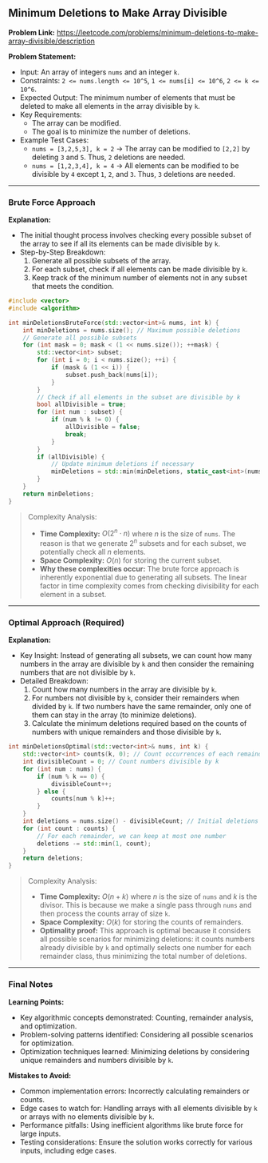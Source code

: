 ## Minimum Deletions to Make Array Divisible
**Problem Link:** https://leetcode.com/problems/minimum-deletions-to-make-array-divisible/description

**Problem Statement:**
- Input: An array of integers `nums` and an integer `k`.
- Constraints: `2 <= nums.length <= 10^5`, `1 <= nums[i] <= 10^6`, `2 <= k <= 10^6`.
- Expected Output: The minimum number of elements that must be deleted to make all elements in the array divisible by `k`.
- Key Requirements:
  - The array can be modified.
  - The goal is to minimize the number of deletions.
- Example Test Cases:
  - `nums = [3,2,5,3], k = 2` -> The array can be modified to `[2,2]` by deleting `3` and `5`. Thus, `2` deletions are needed.
  - `nums = [1,2,3,4], k = 4` -> All elements can be modified to be divisible by `4` except `1`, `2`, and `3`. Thus, `3` deletions are needed.

---

### Brute Force Approach
**Explanation:**
- The initial thought process involves checking every possible subset of the array to see if all its elements can be made divisible by `k`.
- Step-by-Step Breakdown:
  1. Generate all possible subsets of the array.
  2. For each subset, check if all elements can be made divisible by `k`.
  3. Keep track of the minimum number of elements not in any subset that meets the condition.

```cpp
#include <vector>
#include <algorithm>

int minDeletionsBruteForce(std::vector<int>& nums, int k) {
    int minDeletions = nums.size(); // Maximum possible deletions
    // Generate all possible subsets
    for (int mask = 0; mask < (1 << nums.size()); ++mask) {
        std::vector<int> subset;
        for (int i = 0; i < nums.size(); ++i) {
            if (mask & (1 << i)) {
                subset.push_back(nums[i]);
            }
        }
        // Check if all elements in the subset are divisible by k
        bool allDivisible = true;
        for (int num : subset) {
            if (num % k != 0) {
                allDivisible = false;
                break;
            }
        }
        if (allDivisible) {
            // Update minimum deletions if necessary
            minDeletions = std::min(minDeletions, static_cast<int>(nums.size() - subset.size()));
        }
    }
    return minDeletions;
}
```

> Complexity Analysis:
> - **Time Complexity:** $O(2^n \cdot n)$ where $n$ is the size of `nums`. The reason is that we generate $2^n$ subsets and for each subset, we potentially check all $n$ elements.
> - **Space Complexity:** $O(n)$ for storing the current subset.
> - **Why these complexities occur:** The brute force approach is inherently exponential due to generating all subsets. The linear factor in time complexity comes from checking divisibility for each element in a subset.

---

### Optimal Approach (Required)
**Explanation:**
- Key Insight: Instead of generating all subsets, we can count how many numbers in the array are divisible by `k` and then consider the remaining numbers that are not divisible by `k`.
- Detailed Breakdown:
  1. Count how many numbers in the array are divisible by `k`.
  2. For numbers not divisible by `k`, consider their remainders when divided by `k`. If two numbers have the same remainder, only one of them can stay in the array (to minimize deletions).
  3. Calculate the minimum deletions required based on the counts of numbers with unique remainders and those divisible by `k`.

```cpp
int minDeletionsOptimal(std::vector<int>& nums, int k) {
    std::vector<int> counts(k, 0); // Count occurrences of each remainder
    int divisibleCount = 0; // Count numbers divisible by k
    for (int num : nums) {
        if (num % k == 0) {
            divisibleCount++;
        } else {
            counts[num % k]++;
        }
    }
    int deletions = nums.size() - divisibleCount; // Initial deletions for non-divisible numbers
    for (int count : counts) {
        // For each remainder, we can keep at most one number
        deletions -= std::min(1, count);
    }
    return deletions;
}
```

> Complexity Analysis:
> - **Time Complexity:** $O(n + k)$ where $n$ is the size of `nums` and $k$ is the divisor. This is because we make a single pass through `nums` and then process the counts array of size `k`.
> - **Space Complexity:** $O(k)$ for storing the counts of remainders.
> - **Optimality proof:** This approach is optimal because it considers all possible scenarios for minimizing deletions: it counts numbers already divisible by `k` and optimally selects one number for each remainder class, thus minimizing the total number of deletions.

---

### Final Notes

**Learning Points:**
- Key algorithmic concepts demonstrated: Counting, remainder analysis, and optimization.
- Problem-solving patterns identified: Considering all possible scenarios for optimization.
- Optimization techniques learned: Minimizing deletions by considering unique remainders and numbers divisible by `k`.

**Mistakes to Avoid:**
- Common implementation errors: Incorrectly calculating remainders or counts.
- Edge cases to watch for: Handling arrays with all elements divisible by `k` or arrays with no elements divisible by `k`.
- Performance pitfalls: Using inefficient algorithms like brute force for large inputs.
- Testing considerations: Ensure the solution works correctly for various inputs, including edge cases.